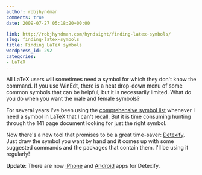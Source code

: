 ```yaml
---
author: robjhyndman
comments: true
date: 2009-07-27 05:18:20+00:00

link: http://robjhyndman.com/hyndsight/finding-latex-symbols/
slug: finding-latex-symbols
title: Finding LaTeX symbols
wordpress_id: 292
categories:
- LaTeX
---
```


All LaTeX users will sometimes need a symbol for which they don't know the command. If you use WinEdt, there is a neat drop-down menu of some common symbols that can be helpful, but it is necessarily limited. What do you do when you want the male and female symbols?

For several years I've been using the [comprehensive symbol list](http://www.ctan.org/tex-archive/info/symbols/comprehensive/) whenever I need a symbol in LaTeX that I can't recall. But it is time consuming hunting through the 141 page document looking for just the right symbol.

Now there's a new tool that promises to be a great time-saver: [Detexify](http://detexify.kirelabs.org/classify.html). Just draw the symbol you want by hand and it comes up with some suggested commands and the packages that contain them. I'll be using it regularly!

**Update**: There are now [iPhone](http://itunes.com/coolcherrytrees) and [Android](https://play.google.com/store/apps/details?id=coolcherrytrees.software.detexify) apps for Detexify.
